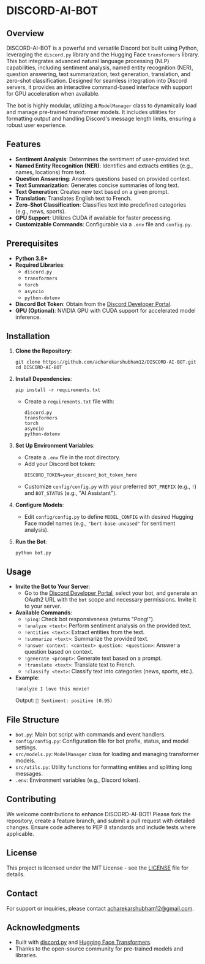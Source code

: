 # DISCORD-AI-BOT

## Overview
DISCORD-AI-BOT is a powerful and versatile Discord bot built using Python, leveraging the `discord.py` library and the Hugging Face `transformers` library. This bot integrates advanced natural language processing (NLP) capabilities, including sentiment analysis, named entity recognition (NER), question answering, text summarization, text generation, translation, and zero-shot classification. Designed for seamless integration into Discord servers, it provides an interactive command-based interface with support for GPU acceleration when available.

The bot is highly modular, utilizing a `ModelManager` class to dynamically load and manage pre-trained transformer models. It includes utilities for formatting output and handling Discord's message length limits, ensuring a robust user experience.

## Features
- **Sentiment Analysis**: Determines the sentiment of user-provided text.
- **Named Entity Recognition (NER)**: Identifies and extracts entities (e.g., names, locations) from text.
- **Question Answering**: Answers questions based on provided context.
- **Text Summarization**: Generates concise summaries of long text.
- **Text Generation**: Creates new text based on a given prompt.
- **Translation**: Translates English text to French.
- **Zero-Shot Classification**: Classifies text into predefined categories (e.g., news, sports).
- **GPU Support**: Utilizes CUDA if available for faster processing.
- **Customizable Commands**: Configurable via a `.env` file and `config.py`.

## Prerequisites
- **Python 3.8+**
- **Required Libraries**:
  - `discord.py`
  - `transformers`
  - `torch`
  - `asyncio`
  - `python-dotenv`
- **Discord Bot Token**: Obtain from the [Discord Developer Portal](https://discord.com/developers/applications).
- **GPU (Optional)**: NVIDIA GPU with CUDA support for accelerated model inference.

## Installation
1. **Clone the Repository**:
   ```
   git clone https://github.com/acharekarshubham12/DISCORD-AI-BOT.git
   cd DISCORD-AI-BOT
   ```

2. **Install Dependencies**:
   ```
   pip install -r requirements.txt
   ```
   - Create a `requirements.txt` file with:
     ```
     discord.py
     transformers
     torch
     asyncio
     python-dotenv
     ```

3. **Set Up Environment Variables**:
   - Create a `.env` file in the root directory.
   - Add your Discord bot token:
     ```
     DISCORD_TOKEN=your_discord_bot_token_here
     ```
   - Customize `config/config.py` with your preferred `BOT_PREFIX` (e.g., `!`) and `BOT_STATUS` (e.g., "AI Assistant").

4. **Configure Models**:
   - Edit `config/config.py` to define `MODEL_CONFIG` with desired Hugging Face model names (e.g., `"bert-base-uncased"` for sentiment analysis).

5. **Run the Bot**:
   ```
   python bot.py
   ```

## Usage
- **Invite the Bot to Your Server**:
  - Go to the [Discord Developer Portal](https://discord.com/developers/applications), select your bot, and generate an OAuth2 URL with the `bot` scope and necessary permissions. Invite it to your server.
- **Available Commands**:
  - `!ping`: Check bot responsiveness (returns "Pong!").
  - `!analyze <text>`: Perform sentiment analysis on the provided text.
  - `!entities <text>`: Extract entities from the text.
  - `!summarize <text>`: Summarize the provided text.
  - `!answer context: <context> question: <question>`: Answer a question based on context.
  - `!generate <prompt>`: Generate text based on a prompt.
  - `!translate <text>`: Translate text to French.
  - `!classify <text>`: Classify text into categories (news, sports, etc.).
- **Example**:
  ```
  !analyze I love this movie!
  ```
  Output: `📝 Sentiment: positive (0.95)`

## File Structure
- `bot.py`: Main bot script with commands and event handlers.
- `config/config.py`: Configuration file for bot prefix, status, and model settings.
- `src/models.py`: `ModelManager` class for loading and managing transformer models.
- `src/utils.py`: Utility functions for formatting entities and splitting long messages.
- `.env`: Environment variables (e.g., Discord token).

## Contributing
We welcome contributions to enhance DISCORD-AI-BOT! Please fork the repository, create a feature branch, and submit a pull request with detailed changes. Ensure code adheres to PEP 8 standards and include tests where applicable.

## License
This project is licensed under the MIT License - see the [LICENSE](LICENSE) file for details.

## Contact
For support or inquiries, please contact [acharekarshubham12@gmail.com](mailto:acharekarshubham12@gmail.com).

## Acknowledgments
- Built with [discord.py](https://github.com/Rapptz/discord.py) and [Hugging Face Transformers](https://github.com/huggingface/transformers).
- Thanks to the open-source community for pre-trained models and libraries.
